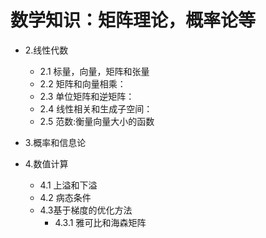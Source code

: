 # 数学知识：矩阵理论，概率论等
* 2.线性代数
    * 2.1 标量，向量，矩阵和张量
    * 2.2 矩阵和向量相乘：
    * 2.3 单位矩阵和逆矩阵：
    * 2.4 线性相关和生成子空间：
    * 2.5 范数:衡量向量大小的函数

* 3.概率和信息论

* 4.数值计算
    * 4.1 上溢和下溢
    * 4.2 病态条件
    * 4.3基于梯度的优化方法
        * 4.3.1 雅可比和海森矩阵

